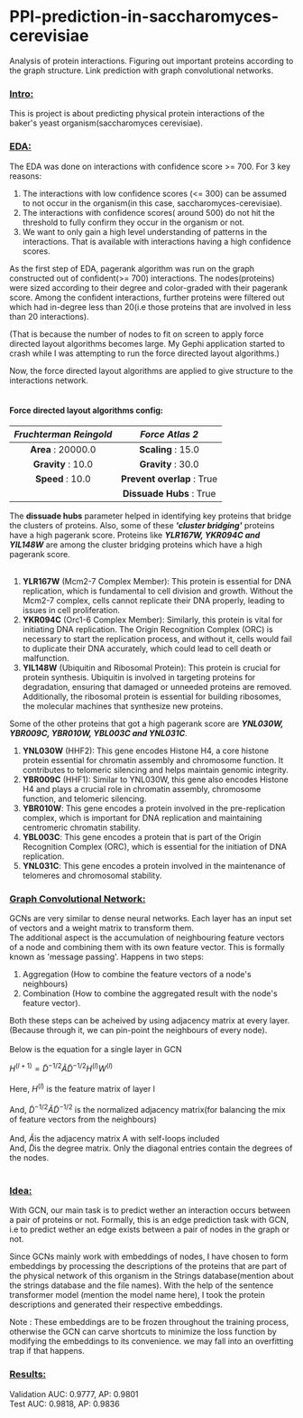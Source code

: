 # PPI-prediction-in-saccharomyces-cerevisiae
 Analysis of protein interactions. Figuring out important proteins according to the graph structure.  Link prediction with graph convolutional networks.

### <ins>Intro:</ins> <br>
This is project is about predicting physical protein interactions of the baker's yeast organism(saccharomyces cerevisiae). 

### <ins>EDA:</ins> <br>
The EDA was done on interactions with confidence score >= 700. For 3 key reasons:<br>
1) The interactions with low confidence scores (<= 300) can be assumed to not occur in the organism(in this case, saccharomyces-cerevisiae).
2) The interactions with confidence scores( around 500) do not hit the threshold to fully confirm they occur in the organism or not.
3) We want to only gain a high level understanding of patterns in the interactions. That is available with interactions having a high confidence scores.<br>

As the first step of EDA, pagerank algorithm was run on the graph constructed out of confident(>= 700) interactions. The nodes(proteins) were sized according to their degree and color-graded with their pagerank score. Among the confident interactions, further proteins were filtered out which had in-degree less than 20(i.e those proteins that are involved in less than 20 interactions).<br>

(That is because the number of nodes to fit on screen to apply force directed layout algorithms becomes large. My Gephi application started to crash while I was attempting to run the force directed layout algorithms.) <br>

Now, the force directed layout algorithms are applied to give structure to the interactions network.<br><br>

#### Force directed layout algorithms config:
|***Fruchterman Reingold***|***Force Atlas 2***|
|:------------:|:------------:|
|**Area** : 20000.0|**Scaling** : 15.0|
|**Gravity** : 10.0| **Gravity** : 30.0|
|**Speed** : 10.0|**Prevent overlap** : True|
|          |**Dissuade Hubs** : True|

The **dissuade hubs** parameter helped in identifying key proteins that bridge the clusters of proteins. Also, some of these ***'cluster bridging'*** proteins have a high pagerank score. Proteins like ***YLR167W, YKR094C and YIL148W*** are among the cluster bridging proteins which have a high pagerank score.<br><br>

1) **YLR167W** (Mcm2-7 Complex Member): This protein is essential for DNA replication, which is fundamental to cell division and growth. Without the Mcm2-7 complex, cells cannot replicate their DNA properly, leading to issues in cell proliferation.
2) **YKR094C** (Orc1-6 Complex Member): Similarly, this protein is vital for initiating DNA replication. The Origin Recognition Complex (ORC) is necessary to start the replication process, and without it, cells would fail to duplicate their DNA accurately, which could lead to cell death or malfunction.
3) **YIL148W** (Ubiquitin and Ribosomal Protein): This protein is crucial for protein synthesis. Ubiquitin is involved in targeting proteins for degradation, ensuring that damaged or unneeded proteins are removed. Additionally, the ribosomal protein is essential for building ribosomes, the molecular machines that synthesize new proteins.<br>

Some of the other proteins that got a high pagerank score are ***YNL030W, YBR009C, YBR010W, YBL003C and YNL031C***.<br>

1) **YNL030W** (HHF2): This gene encodes Histone H4, a core histone protein essential for chromatin assembly and chromosome function. It contributes to telomeric silencing and helps maintain genomic integrity.
2) **YBR009C** (HHF1): Similar to YNL030W, this gene also encodes Histone H4 and plays a crucial role in chromatin assembly, chromosome function, and telomeric silencing.
3) **YBR010W**: This gene encodes a protein involved in the pre-replication complex, which is important for DNA replication and maintaining centromeric chromatin stability.
4) **YBL003C**: This gene encodes a protein that is part of the Origin Recognition Complex (ORC), which is essential for the initiation of DNA replication.
5) **YNL031C**: This gene encodes a protein involved in the maintenance of telomeres and chromosomal stability.

### <ins>Graph Convolutional Network:</ins> <br>

GCNs are very similar to dense neural networks. Each layer has an input set of vectors and a weight matrix to transform them. <br>
The additional aspect is the accumulation of neighbouring feature vectors of a node and combining them with its own feature vector. This is formally known as 'message passing'. Happens in two steps:<br>
 1) Aggregation (How to combine the feature vectors of a node's neighbours)
 2) Combination (How to combine the aggregated result with the node's feature vector).<br>

Both these steps can be acheived by using adjacency matrix at every layer.(Because through it, we can pin-point the neighbours of every node).<br><br>
Below is the equation for a single layer in GCN<br>


$H^{(l+1)} = \tilde{D}^{-1/2} \tilde{A} \tilde{D}^{-1/2} H^{(l)} W^{(l)}$<br><br>
$\text{Here, } H^{(l)} \text{   is the feature matrix of layer l}$<br><br>
$\text{And,   } \tilde{D}^{-1/2} \tilde{A} \tilde{D}^{-1/2} \text{   is the normalized adjacency matrix(for balancing the mix of feature vectors from the neighbours)}$<br><br>
$\text{And,   } \tilde{A} \text{is the adjacency matrix A with self-loops included}$<br>
$\text{And,   } \tilde{D} \text{is the degree matrix. Only the diagonal entries contain the degrees of the nodes.}$<br><br>

### <ins>Idea:</ins> <br>

With GCN, our main task is to predict wether an interaction occurs between a pair of proteins or not. Formally, this is an edge prediction task with GCN, i.e to predict wether an edge exists between a pair of nodes in the graph or not.<br>

Since GCNs mainly work with embeddings of nodes, I have chosen to form embeddings by processing the descriptions of the proteins that are part of the physical network of this organism in the Strings database(mention about the strings database and the file names). With the help of the sentence transformer model (mention the model name here), I took the protein descriptions and generated their respective embeddings.<br>

Note : These embeddings are to be frozen throughout the training process, otherwise the GCN can carve shortcuts to minimize the loss function by modifying the embeddings to its convenience. we may fall into an overfitting trap if that happens.<br>

### <ins>Results:</ins> <br>

Validation AUC: 0.9777, AP: 0.9801<br>
Test AUC: 0.9818, AP: 0.9836







